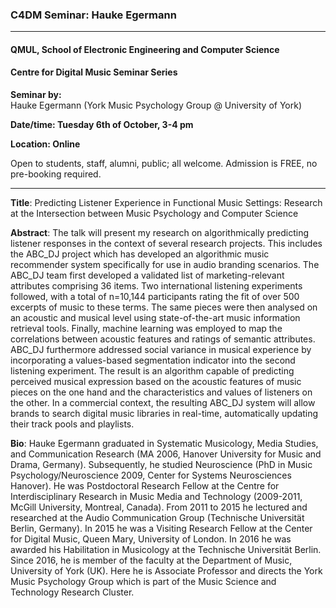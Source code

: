 ### C4DM Seminar: Hauke Egermann
-----------------

#### QMUL, School of Electronic Engineering and Computer Science

#### Centre for Digital Music Seminar Series

**Seminar by:**   
    Hauke Egermann (York Music Psychology Group @ University of York)

**Date/time: Tuesday 6th of October, 3-4 pm**

**Location: Online**  

Open to students, staff, alumni, public; all welcome.
Admission is FREE, no pre-booking required.

-----------------

<b>Title</b>: Predicting Listener Experience in Functional Music Settings: Research at the Intersection between Music Psychology and Computer Science

<b>Abstract</b>:
The talk will present my research on algorithmically predicting listener responses in the context of several research projects. This includes the ABC_DJ project which has developed an algorithmic music recommender system specifically for use in audio branding scenarios. The ABC_DJ team first developed a validated list of marketing-relevant attributes comprising 36 items. Two international listening experiments followed, with a total of n=10,144 participants rating the fit of over 500 excerpts of music to these terms. The same pieces were then analysed on an acoustic and musical level using state-of-the-art music information retrieval tools. Finally, machine learning was employed to map the correlations between acoustic features and ratings of semantic attributes. ABC_DJ furthermore addressed social variance in musical experience by incorporating a values-based segmentation indicator into the second listening experiment. The result is an algorithm capable of predicting perceived musical expression based on the acoustic features of music pieces on the one hand and the characteristics and values of listeners on the other. In a commercial context, the resulting ABC_DJ system will allow brands to search digital music libraries in real-time, automatically updating their track pools and playlists.

<b>Bio</b>: Hauke Egermann graduated in Systematic Musicology, Media Studies, and Communication Research (MA 2006, Hanover University for Music and Drama, Germany). Subsequently, he studied Neuroscience (PhD in Music Psychology/Neuroscience 2009, Center for Systems Neurosciences Hanover). He was Postdoctoral Research Fellow at the Centre for Interdisciplinary Research in Music Media and Technology (2009-2011, McGill University, Montreal, Canada). From 2011 to 2015 he lectured and researched at the Audio Communication Group (Technische Universität Berlin, Germany). In 2015 he was a Visiting Research Fellow at the Center for Digital Music, Queen Mary, University of London. In 2016 he was awarded his Habilitation in Musicology at the Technische Universität Berlin. Since 2016, he is member of the faculty at the Department of Music, University of York (UK). Here he is Associate Professor and directs the York Music Psychology Group which is part of the Music Science and Technology Research Cluster. 
